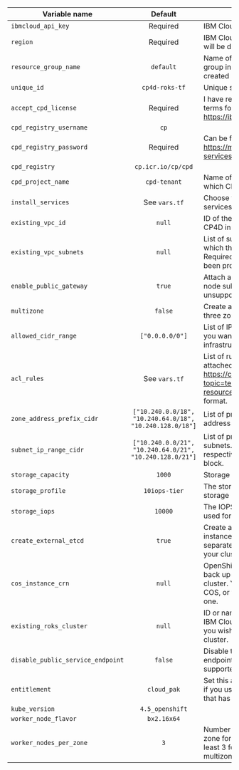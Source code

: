 |Variable name                      |Default                                                  |Description |
|-----------------------------------|:-------------------------------------------------------:|------------|
|`ibmcloud_api_key`                 | Required                                                 | IBM Cloud API key
|`region`                           | Required                                                 | IBM Cloud region where all resources will be deployed
|`resource_group_name`              | `default`                                                | Name of the IBM Cloud resource group in which resources should be created
|`unique_id`                        | `cp4d-roks-tf`                                           | Unique string for naming resources
|`accept_cpd_license`               | Required                                                 | I have read and agree to the license terms for IBM Cloud Pak for Data at https://ibm.biz/Bdq6KP [yes/no]
|`cpd_registry_username`            | `cp`                                                     |
|`cpd_registry_password`            | Required                                                 | Can be fetched from https://myibm.ibm.com/products-services/containerlibrary
|`cpd_registry`                     | `cp.icr.io/cp/cpd`                                       |
|`cpd_project_name`                 | `cpd-tenant`                                             | Name of the project (namespace) in which CP4D will be installed
|`install_services`                 | See `vars.tf`                                            | Choose the Cloud Pak for Data services to be installed
|`existing_vpc_id`                  | `null`                                                   | ID of the VPC, if you wish to install CP4D in an existing VPC
|`existing_vpc_subnets`             | `null`                                                   | List of subnet IDs in an existing VPC in which the cluster will be installed. Required when `existing_vpc_id` has been provided.
|`enable_public_gateway`            | `true`                                                   | Attach a public gateway to the worker node subnets? [true/false] Currently unsupported.
|`multizone`                        | `false`                                                  | Create a multizone cluster spanning three zones? [true/false]
|`allowed_cidr_range`               | `["0.0.0.0/0"]`                                          | List of IPv4 or IPv6 CIDR blocks that you want to allow access to your infrastructure. Currently unsupported.
|`acl_rules`                        | See `vars.tf`                                            | List of rules for the network ACL attached to every subnet. Refer to https://cloud.ibm.com/docs/terraform?topic=terraform-vpc-gen2-resources#network-acl-input for the format.
|`zone_address_prefix_cidr`         | `["10.240.0.0/18", "10.240.64.0/18", "10.240.128.0/18"]` | List of private IPv4 CIDR blocks for the address prefix of the VPC zones
|`subnet_ip_range_cidr`             | `["10.240.0.0/21", "10.240.64.0/21", "10.240.128.0/21"]` | List of private IPv4 CIDR blocks for the subnets. Must be a subset of its respective `zone_address_prefix_cidr` block.
|`storage_capacity`                 | `1000`                                                   | Storage capacity of the block volumes
|`storage_profile`                  | `10iops-tier`                                            | The storage profile for the block storage
|`storage_iops`                     | `10000`                                                  | The IOPS for the block storage. Only used for the 'custom' storage profile.
|`create_external_etcd`             | `true`                                                   | Create a 'Databases for etcd' service instance to keep Portworx metadata separate from the operational data of your cluster? [true/false]
|`cos_instance_crn`                 | `null`                                                   | OpenShift requires an object store to back up the internal registry of your cluster. You may supply an existing COS, or the module will create a new one.
|`existing_roks_cluster`            | `null`                                                   | ID or name of an existing OpenShift on IBM Cloud (VPC Gen 2) cluster, should you wish to install in an existing cluster.
|`disable_public_service_endpoint`  | `false`                                                  | Disable the ROKS public service endpoint? [true/false]. Currently not supported.
|`entitlement`                      | `cloud_pak`                                              | Set this argument to 'cloud_pak' only if you use the cluster with a Cloud Pak that has an OpenShift entitlement.
|`kube_version`                     | `4.5_openshift`                                          |
|`worker_node_flavor`               | `bx2.16x64`                                              |
|`worker_nodes_per_zone`            | `3`                                                      | Number of initial worker nodes per zone for the ROKS cluster. Select at least 3 for single zone and 2 for multizone clusters.
